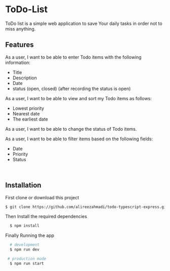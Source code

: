 <h1>ToDo-List</h1>
<p>ToDo list is a simple web application to save Your daily tasks in order not to miss anything. </p>
<h2>Features</h2>  
<p>As a user, I want to be able to enter Todo items with the following information:</p>
<ul>
  <li>Title</li>
  <li>Description</li>
  <li>Date</li>
  <li>status (open, closed) (after recording the status is open)</li>
</ul>

<p>As a user, I want to be able to view and sort my Todo items as follows:</p>
<ul>
 
  <li>Lowest priority</li>
  <li>Nearest date</li>
  <li>The earliest date</li>

</ul>
 <p> As a user, I want to be able to change the status of Todo items.</p>

<p>As a user, I want to be able to filter items based on the following fields:</p>
 <ul>
   <li>Date</li>
   <li>Priority</li>
   <li>Status</li>
 </ul>
<br> 

## Installation
<p>First clone or download this project</p>

``` bash
$ git clone https://github.com/alireezahmadi/todo-typescript-express.git
```
Then Install the required dependencies

```bash
  $ npm install
```
Finally Running the app 

 ``` bash 
   # development
   $ npm run dev

  # production mode
   $ npm run start
 ```

  
 
  
  
   


  


